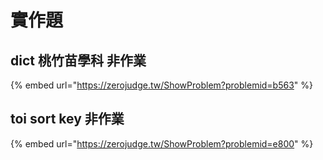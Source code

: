 # 實作題

## dict 桃竹苗學科 非作業

{% embed url="https://zerojudge.tw/ShowProblem?problemid=b563" %}

## toi sort key 非作業

{% embed url="https://zerojudge.tw/ShowProblem?problemid=e800" %}

